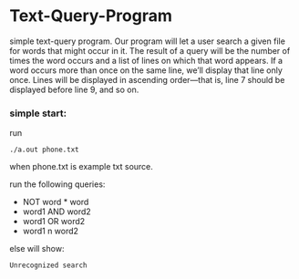 # Text-Query-Program
simple text-query program. Our program will let a user search a given file for words that might occur in it. The result of a query will be the number of times the word occurs and a list of lines on which that word appears. If a word occurs more than once on the same line, we’ll display that line only once. Lines will be displayed in ascending order—that is, line 7 should be displayed before line 9, and so on.

### simple start:
run

```
./a.out phone.txt
```

when phone.txt is example txt source.

run the following queries:
‫‪
* NOT‬‬ ‫‪word 
‫‪* word
* word1‬‬ ‫‪AND‬‬ ‫‪word2‬‬ ‫‪	
* word1‬‬ ‫‪OR‬‬ ‫‪word2‬‬ ‫‪
* word1‬‬ ‫‪n‬‬ ‫‪word2‬‬ ‫

 
else will show:

```
‫‪Unrecognized‬‬ ‫‪search‬‬
```
